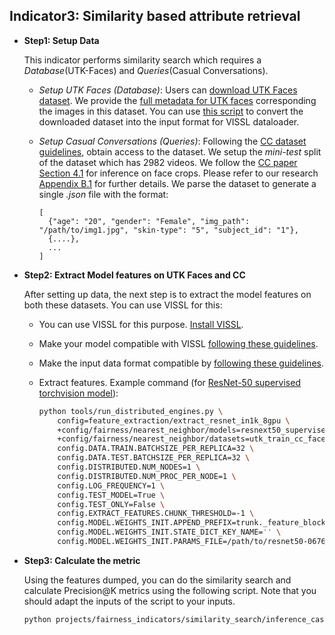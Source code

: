 ## Indicator3: Similarity based attribute retrieval

- **Step1: Setup Data**

  This indicator performs similarity search which requires a _Database_(UTK-Faces) and _Queries_(Casual Conversations). 
 
  - _Setup UTK Faces (Database)_: Users can [download UTK Faces dataset](https://susanqq.github.io/UTKFace/). We provide the [full metadata for UTK faces](https://dl.fbaipublicfiles.com/vissl/fairness/similarity_search/utk_dataset_metadata.json) corresponding the images in this dataset. You can use [this script](https://github.com/facebookresearch/vissl/tree/main/extra_scripts/datasets/create_utk_faces_filelist.py) to convert the downloaded dataset into the input format for VISSL dataloader.

  - _Setup Casual Conversations (Queries)_: Following the [CC dataset guidelines](https://ai.facebook.com/datasets/casual-conversations-dataset/), obtain access to the dataset. We setup the _mini-test_ split of the dataset which has 2982 videos. We follow the [CC paper Section 4.1](https://scontent-iad3-2.xx.fbcdn.net/v/t39.8562-6/10000000_1032795703933429_5521369258245261270_n.pdf?_nc_cat=111&ccb=1-5&_nc_sid=ae5e01&_nc_ohc=_S3fHxQzy6sAX9C7nMJ&_nc_ht=scontent-iad3-2.xx&oh=00_AT-wqHBSuj1fqg4yn8hK4U_ar57IUOjSQ776fiLGu_2FWw&oe=6208F25B) for inference on face crops. Please refer to our research [Appendix B.1](**TODO**) for further details. We parse the dataset to generate a single _.json_ file with the format:
      ``` 
      [
        {"age": "20", "gender": "Female", "img_path": "/path/to/img1.jpg", "skin-type": "5", "subject_id": "1"},
        {....},
        ...
      ]
      ```

- **Step2: Extract Model features on UTK Faces and CC**
  
  After setting up data, the next step is to extract the model features on both these datasets. You can use VISSL for this:
  
  - You can use VISSL for this purpose. [Install VISSL](https://github.com/facebookresearch/vissl/blob/main/INSTALL.md).

  - Make your model compatible with VISSL [following these guidelines](https://vissl.readthedocs.io/en/latest/evaluations/load_models.html).

  - Make the input data format compatible by [following these guidelines](https://vissl.readthedocs.io/en/latest/vissl_modules/data.html#using-data).

  - Extract features. Example command (for [ResNet-50 supervised torchvision model](https://github.com/pytorch/vision/blob/main/torchvision/models/resnet.py#L28)):
    ```bash
    python tools/run_distributed_engines.py \
        config=feature_extraction/extract_resnet_in1k_8gpu \
        +config/fairness/nearest_neighbor/models=resnext50_supervised \
        +config/fairness/nearest_neighbor/datasets=utk_train_cc_face_crops_scale1pt5_gender \
        config.DATA.TRAIN.BATCHSIZE_PER_REPLICA=32 \
        config.DATA.TEST.BATCHSIZE_PER_REPLICA=32 \
        config.DISTRIBUTED.NUM_NODES=1 \
        config.DISTRIBUTED.NUM_PROC_PER_NODE=1 \
        config.LOG_FREQUENCY=1 \
        config.TEST_MODEL=True \
        config.TEST_ONLY=False \
        config.EXTRACT_FEATURES.CHUNK_THRESHOLD=-1 \
        config.MODEL.WEIGHTS_INIT.APPEND_PREFIX=trunk._feature_blocks. \
        config.MODEL.WEIGHTS_INIT.STATE_DICT_KEY_NAME='' \
        config.MODEL.WEIGHTS_INIT.PARAMS_FILE=/path/to/resnet50-0676ba61.pth
    ```

- **Step3: Calculate the metric**

  Using the features dumped, you can do the similarity search and calculate Precision@K metrics using the following script. Note that you should adapt the inputs of the script to your inputs.
  ```bash
  python projects/fairness_indicators/similarity_search/inference_casual_conversations.py
  ```
